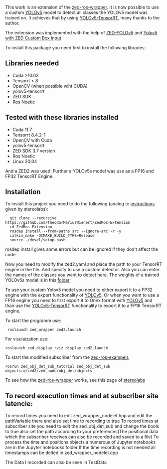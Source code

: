 This work is an extension of the [zed-ros-wrapper](https://github.com/stereolabs/zed-ros-wrapper).
It is now possible to use a custom [YOLOv5](https://github.com/ultralytics/yolov5) model to detect all classes the YOLOv5 model was trained on.
It achieves that by using [YOLOv5-TensorRT](https://github.com/noahmr/yolov5-tensorrt), many thanks to the author.

The extension was implemented with the help of [ZED-YOLOv5]( https://github.com/noahmr/zed-yolov5) and [Yolov5 with ZED Custom Box input](https://github.com/stereolabs/zed-examples/tree/master/object%20detection/custom%20detector/cpp/tensorrt_yolov5_v6.0)



To install this package you need first to install the following libraries:

## Libraries needed
- Cuda >10.02
- Tensorrt  > 8
- OpenCV (when possible wiht CUDA)
- yolov5-tensorrt
- ZED SDK
- Ros Noetic
## Tested with these libraries installed
- Cuda 11.7
- Tensorrt  8.4.2-1
- OpenCV with Cuda
- yolov5-tensorrt
- ZED SDK 3.7 version
- Ros Noetic
- Linux 20.04

And a ZED2 was used. Further a YOLOv5s model was use as a FP16 and FP32 TensorRT Engine.
## Installation
To install this project you need to do the following (analog to [instructions](https://www.stereolabs.com/docs/ros/) given by stereolabs):
```
  git clone --recursive https://github.com/TheodorMariusWienert/ZedRos-Extension
  cd ZedRos-Extension
  rosdep install --from-paths src --ignore-src -r -y    
  catkin_make -DCMAKE_BUILD_TYPE=Release
  source ./devel/setup.bash
```
rosdep install gives some errors  but can be ignored if they don't affect the code

Now you need to modify the zed2.yaml and place the path to your TensorRT engine in the file. And specify to use a custom detector. Also you can enter the names of the classes you want to detect here. The weights of a trained YOLOv5s model is in this [folder](Trained_weights_robots_humans/)

To use your custom Yolov5 model you need to either export it to a FP32 engine with the export functionality of [YOLOv5](https://github.com/ultralytics/yolov5). Or when you want to use a FP16 engine you need to first export it to Onnx format with  [YOLOv5](https://github.com/ultralytics/yolov5) and than use the [YOLOv5-TensorRT](https://github.com/noahmr/yolov5-tensorrt) functionality to export it to a FP16 TensorRT engine.


To start the programm  use:
```
 roslaunch zed_wrapper zed2.launch
 ```
For visulaization use:
```
roslaunch zed_display_rviz display_zed2.launch
```
To start the modified subscriber from the [zed-ros-exampels](https://github.com/stereolabs/zed-ros-examples)
```
rosrun zed_obj_det_sub_tutorial zed_obj_det_sub objects:=/zed2/zed_node/obj_det/objects
```
To see how the [zed-ros-wrapper](https://github.com/stereolabs/zed-ros-wrapper) works, see this page of [stereolabs](https://www.stereolabs.com/docs/ros/)
## To record execution times and at subscriber site latencie:
To record times you need to edit zed_wrapper_nodelet.hpp and edit the pathVariable there and also set time to recording to true
To record times at subscriber site you need to edit the  zed_obj_det_sub and change the bools to true also set the path according to your preferences(The positional data which the subscriber receives can also be recorded and saved to a file)
To process the time and positions objects a numerous of Jupyter notebooks are in the Jupyter notebooks folder
If the time recording is not needed all timestamps can be delted in zed_wrapper_nodelet.cpp

The Data I recorded can also be seen in TestData
